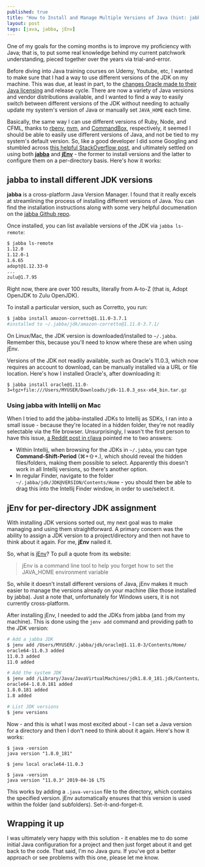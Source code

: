 ```yaml
---
published: true
title: "How to Install and Manage Multiple Versions of Java (hint: jabba and jEnv)"
layout: post
tags: [java, jabba, jEnv]
---
```

One of my goals for the coming months is to improve my proficiency with Java; that is, to put some real knowledge behind my current patchwork understanding, pieced together over the years via trial-and-error.
<!--more-->

Before diving into Java training courses on Udemy, Youtube, etc, I wanted to make sure that I had a way to use different versions of the JDK on my machine. This was due, at least in part, to the [changes Oracle made to their Java licensing](https://blog.jetbrains.com/idea/2018/09/using-java-11-in-production-important-things-to-know/) and release cycle. There are now a variety of Java versions and vendor distributions available, and I wanted to find a way to easily switch between different versions of the JDK without needing to actually update my system's version of Java or manually set `JAVA_HOME` each time.

Basically, the same way I can use different versions of Ruby, Node, and CFML, thanks to [rbenv](https://github.com/rbenv/rbenv), [nvm](http://nvm.sh), and [CommandBox](https://commandbox.ortusbooks.com/), respectively, it seemed I should be able to easily use different versions of Java, and not be tied to my system's default version. So, like a good developer I did some Googling and stumbled across [this helpful StackOverflow post](https://stackoverflow.com/questions/52524112/how-do-i-install-java-on-mac-osx-allowing-version-switching), and ultimately settled on using both **[jabba](https://github.com/shyiko/jabba)** and **[jEnv](http://www.jenv.be/)** - the former to install versions and the latter to configure them on a per-directory basis. Here's how it works:

## jabba to install different JDK versions

**jabba** is a cross-platform Java Version Manager. I found that it really excels at streamlining the process of installing different versions of Java. You can find the installation instructions along with some very helpful documenation on the [jabba Github repo](https://github.com/shyiko/jabba#installation).

Once installed, you can list available versions of the JDK via `jabba ls-remote`:

```bash
$ jabba ls-remote
1.12.0
1.12.0-1
1.6.65
adopt@1.12.33-0
...
zulu@1.7.95
```

Right now, there are over 100 results, literally from A-to-Z (that is, Adopt OpenJDK to Zulu OpenJDK). 

To install a particular version, such as Corretto, you run:

```bash
$ jabba install amazon-corretto@1.11.0-3.7.1
#installed to ~/.jabba/jdk/amazon-corretto@1.11.0-3.7.1/
```

On Linux/Mac, the JDK version is downloaded/installed to `~/.jabba`. Remember this, because you'll need to know where these are when using jEnv.

Versions of the JDK not readily available, such as Oracle's 11.0.3, which now requires an account to download, can be manually installed via a URL or file location. Here's how I installed Oracle's, after downloading it:

```shell
$ jabba install oracle@1.11.0-3=tgz+file:///Users/MYUSER/Downloads/jdk-11.0.3_osx-x64_bin.tar.gz
```

### Using jabba with Intellij on Mac

When I tried to add the jabba-installed JDKs to Intellij as SDKs, I ran into a small issue - because they're located in a hidden folder, they're not readily selectable via the file browser. Unsurprisingly, I wasn't the first person to have this issue, [a Reddit post in r/java](https://www.reddit.com/r/java/comments/a1rfvx/jabba_intellij_on_mac/) pointed me to two answers:

- Within Intellij, when browsing for the JDKs in `~/.jabba`, you can type **Command-Shift-Period** (⌘+⇧+.), which should reveal the hidden files/folders, making them possible to select. Apparently this doesn't work in all Intellij versions, so there's another option.
- In regular Finder, navigate to the folder `~/.jabba/jdk/JDK@VERSION/Contents/Home` - you should then be able to drag this into the Intellij Finder window, in order to use/select it. 

## jEnv for per-directory JDK assignment

With installing JDK versions sorted out, my next goal was to make managing and using them straightforward. A primary concern was the ability to assign a JDK version to a project/directory and then not have to think about it again. For me, **jEnv** nailed it.

So, what is [jEnv](http://www.jenv.be/)? To pull a quote from its website:

> jEnv is a command line tool to help you forget how to set the JAVA_HOME environment variable 

So, while it doesn't install different versions of Java, jEnv makes it much easier to manage the versions already on your machine (like those installed by jabba). Just a note that, unfortunately for Windows users, it is not currently cross-platform. 

After installing jEnv, I needed to add the JDKs from jabba (and from my machine). This is done using the `jenv add` command and providing path to the JDK version:

```bash
# Add a jabba JDK
$ jenv add /Users/MYUSER/.jabba/jdk/oracle@1.11.0-3/Contents/Home/
oracle64-11.0.3 added
11.0.3 added
11.0 added

# Add the system JDK
$ jenv add /Library/Java/JavaVirtualMachines/jdk1.8.0_181.jdk/Contents/Home/
oracle64-1.8.0.181 added
1.8.0.181 added
1.8 added

# List JDK versions
$ jenv versions
```
Now - and this is what I was most excited about - I can set a Java version for a directory and then I don't need to think about it again. Here's how it works:

```shell
$ java -version
java version "1.8.0_181"

$ jenv local oracle64-11.0.3

$ java -version
java version "11.0.3" 2019-04-16 LTS
```

This works by adding a `.java-version` file to the directory, which contains the specified version. jEnv automatically ensures that this version is used within the folder (and subfolders). Set-it-and-forget-it.



## Wrapping it up

I was ultimately very happy with this solution - it enables me to do some initial Java configuration for a project and then just forget about it and get back to the code. That said, I'm no Java guru. If you've got a better approach or see problems with this one, please let me know.